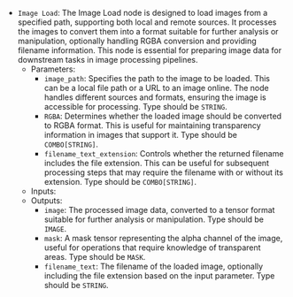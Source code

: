 - `Image Load`: The Image Load node is designed to load images from a specified path, supporting both local and remote sources. It processes the images to convert them into a format suitable for further analysis or manipulation, optionally handling RGBA conversion and providing filename information. This node is essential for preparing image data for downstream tasks in image processing pipelines.
    - Parameters:
        - `image_path`: Specifies the path to the image to be loaded. This can be a local file path or a URL to an image online. The node handles different sources and formats, ensuring the image is accessible for processing. Type should be `STRING`.
        - `RGBA`: Determines whether the loaded image should be converted to RGBA format. This is useful for maintaining transparency information in images that support it. Type should be `COMBO[STRING]`.
        - `filename_text_extension`: Controls whether the returned filename includes the file extension. This can be useful for subsequent processing steps that may require the filename with or without its extension. Type should be `COMBO[STRING]`.
    - Inputs:
    - Outputs:
        - `image`: The processed image data, converted to a tensor format suitable for further analysis or manipulation. Type should be `IMAGE`.
        - `mask`: A mask tensor representing the alpha channel of the image, useful for operations that require knowledge of transparent areas. Type should be `MASK`.
        - `filename_text`: The filename of the loaded image, optionally including the file extension based on the input parameter. Type should be `STRING`.

